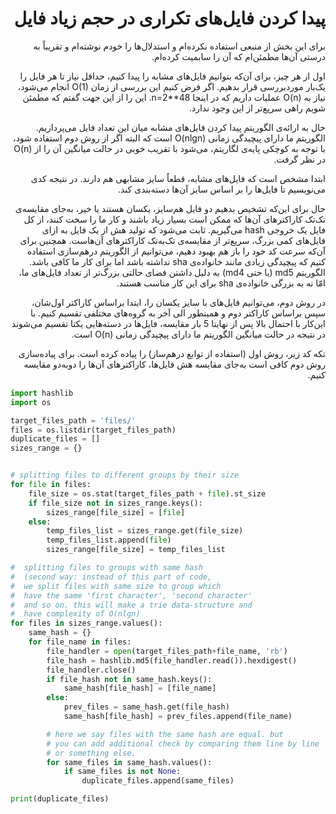 <div dir="rtl" align="right">
<h1>
پیدا کردن فایل‌های تکراری در حجم زیاد فایل
</h1>
برای این بخش از منبعی استفاده نکرده‌ام و استدلال‌ها را خودم نوشته‌ام و تقریباً به درستی آن‌ها مطمئن‌ام که آن را سابمیت کرده‌ام.

اول از هر چیز، برای آن‌که بتوانیم فایل‌های مشابه را پیدا کنیم، حداقل نیاز تا هر فایل را یک‌بار موردبررسی قرار بدهیم. اگر فرض کنیم این بررسی از زمان O(1) انجام می‌شود، نیاز به O(n) عملیات داریم که در اینجا n=2**48. این را از این جهت گفتم که مطمئن شویم راهی سریع‌تر از این وجود ندارد.

حال به ارائه‌ی الگوریتم پیدا کردن فایل‌های مشابه میان این تعداد فایل می‌پردازیم. الگوریتم ما دارای پیچیدگی زمانی O(nlgn) است که البته اگر از روش دوم استفاده شود، با توجه به کوچکی پایه‌ی لگاریتم، می‌شود با تقریب خوبی در حالت میانگین آن را از O(n) در نظر گرفت.

ابتدا مشخص است که فایل‌های مشابه، قطعاً سایز مشابهی هم دارند. در نتیجه کدی می‌نویسیم تا فایل‌ها را بر اساس سایز آن‌ها دسته‌بندی کند.

حال برای این‌که تشخیص بدهیم دو فایل هم‌سایز، یکسان هستند یا خیر، به‌جای مقایسه‌ی تک‌تک کاراکترهای آن‌ها که ممکن است بسیار زیاد باشند و کار ما را سخت کنند، از کل فایل یک خروجی hash می‌گیریم. ثابت می‌شود که تولید هش از یک فایل به ازای فایل‌های کمی بزرگ، سریع‌تر از مقایسه‌ی تک‌به‌تک کاراکترهای آن‌هاست. همچنین برای آن‌که سرعت کد خود را باز هم بهبود دهیم، می‌توانیم از الگوریتم درهم‌سازی استفاده کنیم که پیچیدگی زیادی مانند خانواده‌ی sha نداشته باشد اما برای کار ما کافی باشد. الگوریتم md5 (یا حتی md4) به دلیل داشتن فضای حالتی بزرگ‌تر از تعداد فایل‌های ما، امّا نه به بزرگی خانواده‌ی sha برای این کار مناسب هستند.

در روش دوم، می‌توانیم فایل‌های با سایز یکسان را، ابتدا براساس کاراکتر اول‌شان، سپس براساس کاراکتر دوم و همینطور الی آخر به گروه‌های مختلفی تقسیم کنیم. با این‌کار با احتمال بالا پس از نهایتا 5 بار مقایسه، فایل‌ها در دسته‌هایی یکتا تقسیم می‌شوند در نتیجه در حالت میانگین الگوریتم ما دارای پیچیدگی زمانی O(n) است.

تکه کد زیر، روش اول (استفاده از توابع درهم‌ساز) را پیاده کرده است. برای پیاده‌سازی روش دوم کافی است به‌جای مقایسه هش فایل‌ها، کاراکترهای آن‌ها را دوبه‌دو مقایسه کنیم.
</div>

```python
import hashlib
import os

target_files_path = 'files/'
files = os.listdir(target_files_path)
duplicate_files = []
sizes_range = {}


# splitting files to different groups by their size
for file in files:
    file_size = os.stat(target_files_path + file).st_size
    if file_size not in sizes_range.keys():
        sizes_range[file_size] = [file]
    else:
        temp_files_list = sizes_range.get(file_size)
        temp_files_list.append(file)
        sizes_range[file_size] = temp_files_list

#  splitting files to groups with same hash
#  (second way: instead of this part of code,
#  we split files with same size to group which
#  have the same 'first character', 'second character'
#  and so on. this will make a trie data-structure and
#  have complexity of O(nlgn)
for files in sizes_range.values():
    same_hash = {}
    for file_name in files:
        file_handler = open(target_files_path+file_name, 'rb')
        file_hash = hashlib.md5(file_handler.read()).hexdigest()
        file_handler.close()
        if file_hash not in same_hash.keys():
            same_hash[file_hash] = [file_name]
        else:
            prev_files = same_hash.get(file_hash)
            same_hash[file_hash] = prev_files.append(file_name)

        # here we say files with the same hash are equal. but
        # you can add additional check by comparing them line by line
        # or something else.
        for same_files in same_hash.values():
            if same_files is not None:
                duplicate_files.append(same_files)

print(duplicate_files)

```
